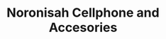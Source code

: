 ---
title: "Noronisah Cellphone and Accesories"
url: /tarlac/noronisah-cellphone-and-accesories/
shop: mobile phone
---